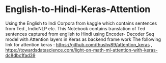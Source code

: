 # English-to-Hindi-Keras-Attention
Using the English to Indi Corpora from kaggle which contains sentences from Ted , IndicNLP etc. This Notebook contains translation of Ted sentences captured from english to Hindi using Encoder- Decoder Seq model with Attention layers in Keras as backend frame work
The following link for attention keras : https://github.com/thushv89/attention_keras , https://towardsdatascience.com/light-on-math-ml-attention-with-keras-dc8dbc1fad39
